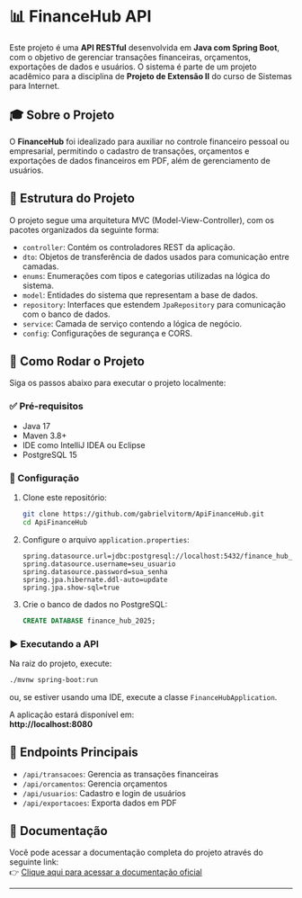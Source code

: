 
# 📊 FinanceHub API

Este projeto é uma **API RESTful** desenvolvida em **Java com Spring Boot**, com o objetivo de gerenciar transações financeiras, orçamentos, exportações de dados e usuários. O sistema é parte de um projeto acadêmico para a disciplina de **Projeto de Extensão II** do curso de Sistemas para Internet.

## 🎓 Sobre o Projeto

O **FinanceHub** foi idealizado para auxiliar no controle financeiro pessoal ou empresarial, permitindo o cadastro de transações, orçamentos e exportações de dados financeiros em PDF, além de gerenciamento de usuários.

## 📁 Estrutura do Projeto

O projeto segue uma arquitetura MVC (Model-View-Controller), com os pacotes organizados da seguinte forma:

- `controller`: Contém os controladores REST da aplicação.
- `dto`: Objetos de transferência de dados usados para comunicação entre camadas.
- `enums`: Enumerações com tipos e categorias utilizadas na lógica do sistema.
- `model`: Entidades do sistema que representam a base de dados.
- `repository`: Interfaces que estendem `JpaRepository` para comunicação com o banco de dados.
- `service`: Camada de serviço contendo a lógica de negócio.
- `config`: Configurações de segurança e CORS.

## 🚀 Como Rodar o Projeto

Siga os passos abaixo para executar o projeto localmente:

### ✅ Pré-requisitos

- Java 17
- Maven 3.8+
- IDE como IntelliJ IDEA ou Eclipse
- PostgreSQL 15

### 🔧 Configuração

1. Clone este repositório:
   ```bash
   git clone https://github.com/gabrielvitorm/ApiFinanceHub.git
   cd ApiFinanceHub
   ```

2. Configure o arquivo `application.properties`:
   ```properties
   spring.datasource.url=jdbc:postgresql://localhost:5432/finance_hub_2025
   spring.datasource.username=seu_usuario
   spring.datasource.password=sua_senha
   spring.jpa.hibernate.ddl-auto=update
   spring.jpa.show-sql=true
   ```

3. Crie o banco de dados no PostgreSQL:
   ```sql
   CREATE DATABASE finance_hub_2025;
   ```

### ▶️ Executando a API

Na raiz do projeto, execute:

```bash
./mvnw spring-boot:run
```

ou, se estiver usando uma IDE, execute a classe `FinanceHubApplication`.

A aplicação estará disponível em:  
**http://localhost:8080**

## 📌 Endpoints Principais

- `/api/transacoes`: Gerencia as transações financeiras
- `/api/orcamentos`: Gerencia orçamentos
- `/api/usuarios`: Cadastro e login de usuários
- `/api/exportacoes`: Exporta dados em PDF

## 📄 Documentação

Você pode acessar a documentação completa do projeto através do seguinte link:  
👉 [Clique aqui para acessar a documentação oficial](https://drive.google.com/file/d/1nPDIVbMV1qWG8IiXj1S42sS7RcRbIUko/view?usp=sharing)

---
